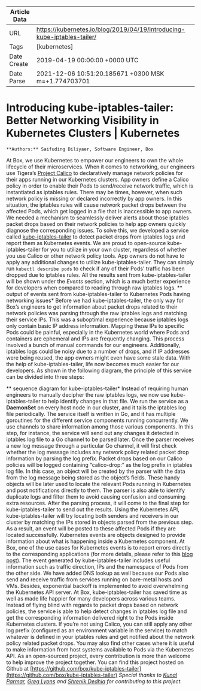 |             Article Data             ||
| ----------------- | ----------------- |
| URL               | https://kubernetes.io/blog/2019/04/19/introducing-kube-iptables-tailer/        |
| Tags              | [kubernetes]       |
| Date Create       | 2019-04-19 00:00:00 &#43;0000 UTC |
| Date Parse        | 2021-12-06 10:51:20.185671 &#43;0300 MSK m=&#43;1.774703701  |

# Introducing kube-iptables-tailer: Better Networking Visibility in Kubernetes Clusters | Kubernetes

	
	
	
	
	**Authors:** Saifuding Diliyaer, Software Engineer, Box
At Box, we use Kubernetes to empower our engineers to own the whole lifecycle of their microservices. When it comes to networking, our engineers use Tigera’s [Project Calico](https://www.tigera.io/tigera-calico/) to declaratively manage network policies for their apps running in our Kubernetes clusters. App owners define a Calico policy in order to enable their Pods to send/receive network traffic, which is instantiated as iptables rules.
There may be times, however, when such network policy is missing or declared incorrectly by app owners. In this situation, the iptables rules will cause network packet drops between the affected Pods, which get logged in a file that is inaccessible to app owners. We needed a mechanism to seamlessly deliver alerts about those iptables packet drops based on their network policies to help app owners quickly diagnose the corresponding issues. To solve this, we developed a service called [kube-iptables-tailer](https://github.com/box/kube-iptables-tailer) to detect packet drops from iptables logs and report them as Kubernetes events. We are proud to open-source kube-iptables-tailer for you to utilize in your own cluster, regardless of whether you use Calico or other network policy tools.
App owners do not have to apply any additional changes to utilize kube-iptables-tailer. They can simply run ```kubectl describe pods``` to check if any of their Pods&#39; traffic has been dropped due to iptables rules. All the results sent from kube-iptables-tailer will be shown under the *Events* section, which is a much better experience for developers when compared to reading through raw iptables logs.
** output of events sent from kube-iptables-tailer to Kubernetes Pods having networking issues*
Before we had kube-iptables-tailer, the only way for Box’s engineers to get information about packet drops related to their network policies was parsing through the raw iptables logs and matching their service IPs. This was a suboptimal experience because iptables logs only contain basic IP address information. Mapping these IPs to specific Pods could be painful, especially in the Kubernetes world where Pods and containers are ephemeral and IPs are frequently changing. This process involved a bunch of manual commands for our engineers. Additionally, iptables logs could be noisy due to a number of drops, and if IP addresses were being reused, the app owners might even have some stale data. With the help of kube-iptables-tailer, life now becomes much easier for our developers. As shown in the following diagram, the principle of this service can be divided into three steps:

** sequence diagram for kube-iptables-tailer*
Instead of requiring human engineers to manually decipher the raw iptables logs, we now use kube-iptables-tailer to help identify changes in that file. We run the service as a **DaemonSet** on every host node in our cluster, and it tails the iptables log file periodically. The service itself is written in Go, and it has multiple goroutines for the different service components running concurrently. We use channels to share information among those various components. In this step, for instance, the service will send out any changes it detected in iptables log file to a Go channel to be parsed later.
Once the parser receives a new log message through a particular Go channel, it will first check whether the log message includes any network policy related packet drop information by parsing the log prefix. Packet drops based on our Calico policies will be logged containing “calico-drop:” as the log prefix in iptables log file. In this case, an object will be created by the parser with the data from the log message being stored as the object’s fields. These handy objects will be later used to locate the relevant Pods running in Kubernetes and post notifications directly to them. The parser is also able to identify duplicate logs and filter them to avoid causing confusion and consuming extra resources. After the parsing process, it will come to the final step for kube-iptables-tailer to send out the results.
Using the Kubernetes API, kube-iptables-tailer will try locating both senders and receivers in our cluster by matching the IPs stored in objects parsed from the previous step. As a result, an event will be posted to these affected Pods if they are located successfully. Kubernetes events are objects designed to provide information about what is happening inside a Kubernetes component. At Box, one of the use cases for Kubernetes events is to report errors directly to the corresponding applications (for more details, please refer to this [blog post](https://kubernetes.io/blog/2018/01/reporting-errors-using-kubernetes-events/)). The event generated by kube-iptables-tailer includes useful information such as traffic direction, IPs and the namespace of Pods from the other side. We have added DNS lookup as well because our Pods also send and receive traffic from services running on bare-metal hosts and VMs. Besides, exponential backoff is implemented to avoid overwhelming the Kubernetes API server.
At Box, kube-iptables-tailer has saved time as well as made life happier for many developers across various teams. Instead of flying blind with regards to packet drops based on network policies, the service is able to help detect changes in iptables log file and get the corresponding information delivered right to the Pods inside Kubernetes clusters. If you’re not using Calico, you can still apply any other log prefix (configured as an environment variable in the service) to match whatever is defined in your iptables rules and get notified about the network policy related packet drops. You may also find other cases where it is useful to make information from host systems available to Pods via the Kubernetes API. As an open-sourced project, every contribution is more than welcome to help improve the project together. You can find this project hosted on Github at [https://github.com/box/kube-iptables-tailer](https://github.com/box/kube-iptables-tailer)
*Special thanks to [Kunal Parmar](https://www.linkedin.com/in/kunalparmar/), [Greg Lyons](https://www.linkedin.com/in/greg-lyons-8277a188/) and [Shrenik Dedhia](https://www.linkedin.com/in/shrenikd/) for contributing to this project.*


	

	


